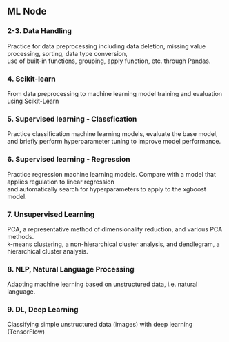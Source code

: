 ## ML Node

### 2-3. Data Handling

Practice for data preprocessing including data deletion, missing value processing, sorting, data type conversion,  
use of built-in functions, grouping, apply function, etc. through Pandas.  

### 4. Scikit-learn

From data preprocessing to machine learning model training and evaluation using Scikit-Learn  

### 5. Supervised learning - Classfication

Practice classification machine learning models, evaluate the base model,  
and briefly perform hyperparameter tuning to improve model performance.  

### 6. Supervised learning - Regression

Practice regression machine learning models. Compare with a model that applies regulation to linear regression  
and automatically search for hyperparameters to apply to the xgboost model.  

### 7. Unsupervised Learning

PCA, a representative method of dimensionality reduction, and various PCA methods.  
k-means clustering, a non-hierarchical cluster analysis, and dendlegram, a hierarchical cluster analysis.  

### 8. NLP, Natural Language Processing

Adapting machine learning based on unstructured data, i.e. natural language.  


### 9. DL, Deep Learning

Classifying simple unstructured data (images) with deep learning (TensorFlow)  